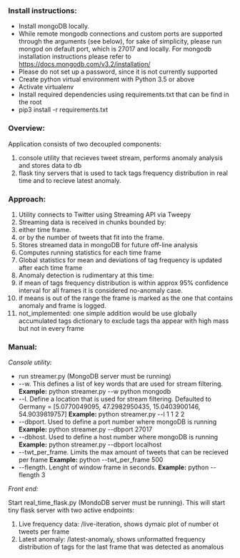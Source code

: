 ### Install instructions: ### 
* Install mongoDB locally.
* While remote mongodb connections and custom ports are supported through the arguments (see below), for sake of simplicity, please run mongod on default port, which is 27017 and locally. For mongodb installation instructions please refer to https://docs.mongodb.com/v3.2/installation/
* Please do not set up a password, since it is not currently supported
* Create python virtual environment with Python 3.5 or above
* Activate virtualenv
* Install required dependencies using requirements.txt that can be find in the root
* pip3 install -r requirements.txt

### Overview: ###
Application consists of two decoupled components:
1. console utility that recieves tweet stream, performs anomaly analysis and stores data to db
2. flask tiny servers that is used to tack tags frequency distribution in real time and to recieve latest anomaly.


### Approach: ###
1. Utility connects to Twitter using Streaming API via Tweepy
2. Streaming data is received in chunks bounded by:
 1. either time frame.
 2. or by the number of tweets that fit into the frame. 
3. Stores streamed data in mongoDB for future off-line analysis
4. Computes running statistics for each time frame
5. Global statistics for mean and deviations of tag frequency is updated
after each time frame
6. Anomaly detection is rudimentary at this time:
 1. if mean of tags frequency distribution is within approx 95% confidence interval for all frames it is considered no-anomaly case.
 2. if means is out of the range the frame is marked as the one that contains anomaly and frame is logged.
 3. not_implemented: one simple addition would be use globally accumulated tags dictionary to exclude tags tha appear with high mass but not in every frame
    
    
### Manual: ###

_Console utility:_
* run streamer.py (MongoDB server must be running)
* --w. This defines a list of key words that are used for stream filtering.
**Example:** python streamer.py --w python mongodb
* --l. Define a location that is used for stream filtering. Defaulted to Germany = [5.0770049095, 47.2982950435, 15.0403900146, 54.9039819757]
**Example:** python streamer.py --l 1 1 2 2
* --dbport. Used to define a port number where mongoDB is running
**Example:** python streamer.py --dbport 27017
* --dbhost. Used to define a host number where mongoDB is running
**Example:** python streamer.py --dbport localhost  
* --twt_per_frame. Limits the max amount of tweets that can be recieved per frame
**Example:** python --twt_per_frame 500
* --flength. Lenght of window frame in seconds.
**Example:** python --flength 3


_Front end:_ 

Start real_time_flask.py (MondoDB server must be running). This will start tiny flask server with two active endpoints:

1. Live frequency data: /live-iteration, shows dymaic plot of number ot tweets per frame
2. Latest anomaly: /latest-anomaly, shows unformatted frequency distribution of tags for the last frame that was detected as anomalous
